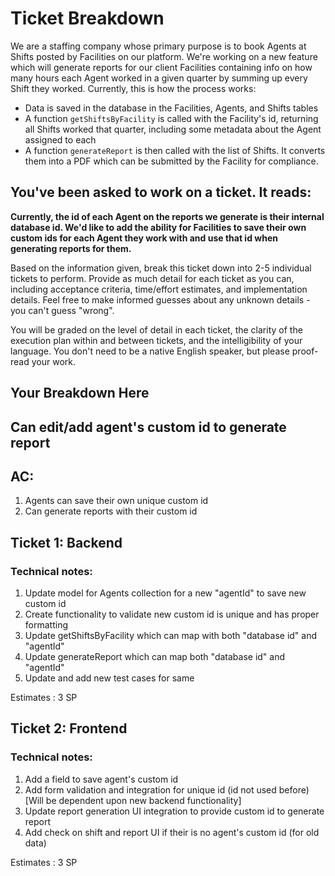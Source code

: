 # Ticket Breakdown
We are a staffing company whose primary purpose is to book Agents at Shifts posted by Facilities on our platform. We're working on a new feature which will generate reports for our client Facilities containing info on how many hours each Agent worked in a given quarter by summing up every Shift they worked. Currently, this is how the process works:

- Data is saved in the database in the Facilities, Agents, and Shifts tables
- A function `getShiftsByFacility` is called with the Facility's id, returning all Shifts worked that quarter, including some metadata about the Agent assigned to each
- A function `generateReport` is then called with the list of Shifts. It converts them into a PDF which can be submitted by the Facility for compliance.

## You've been asked to work on a ticket. It reads:

**Currently, the id of each Agent on the reports we generate is their internal database id. We'd like to add the ability for Facilities to save their own custom ids for each Agent they work with and use that id when generating reports for them.**


Based on the information given, break this ticket down into 2-5 individual tickets to perform. Provide as much detail for each ticket as you can, including acceptance criteria, time/effort estimates, and implementation details. Feel free to make informed guesses about any unknown details - you can't guess "wrong".


You will be graded on the level of detail in each ticket, the clarity of the execution plan within and between tickets, and the intelligibility of your language. You don't need to be a native English speaker, but please proof-read your work.

## Your Breakdown Here
## Can edit/add agent's custom id to generate report

## AC:
1. Agents can save their own unique custom id
2. Can generate reports with their custom id

## Ticket 1: Backend
### Technical notes:
1. Update model for Agents collection for a new "agentId" to save new custom id
2. Create functionality to validate new custom id is unique and has proper formatting
3. Update getShiftsByFacility which can map with both "database id" and "agentId"
4. Update generateReport which can map both "database id" and "agentId"
5. Update and add new test cases for same

Estimates : 3 SP

## Ticket 2: Frontend
### Technical notes:
1. Add a field to save agent's custom id
2. Add form validation and integration for unique id (id not used before) [Will be dependent upon new backend functionality]
3. Update report generation UI integration to provide custom id to generate report
4. Add check on shift and report UI if their is no agent's custom id (for old data)

 Estimates : 3 SP
